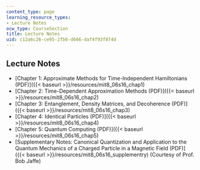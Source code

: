 ```yaml
---
content_type: page
learning_resource_types:
- Lecture Notes
ocw_type: CourseSection
title: Lecture Notes
uid: c12a6c26-ce95-2fb6-d666-daf4f93f8f4d
---
```


Lecture Notes
-------------

*   [Chapter 1: Approximate Methods for Time-Independent Hamiltonians (PDF)]({{< baseurl >}}/resources/mit8_06s16_chap1)
*   [Chapter 2: Time-Dependent Approximation Methods (PDF)]({{< baseurl >}}/resources/mit8_06s16_chap2)
*   [Chapter 3: Entanglement, Density Matrices, and Decoherence (PDF)]({{< baseurl >}}/resources/mit8_06s16_chap3)
*   [Chapter 4: Identical Particles (PDF)]({{< baseurl >}}/resources/mit8_06s16_chap4)
*   [Chapter 5: Quantum Computing (PDF)]({{< baseurl >}}/resources/mit8_06s16_chap5)
*   [Supplementary Notes: Canonical Quantization and Application to the Quantum Mechanics of a Charged Particle in a Magnetic Field (PDF)]({{< baseurl >}}/resources/mit8_06s16_supplementry) (Courtesy of Prof. Bob Jaffe)